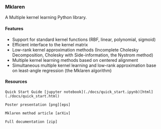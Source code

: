### Mklaren

A Multiple kernel learning Python library.


#### Features
* Support for standard kernel functions (RBF, linear, polynomial, sigmoid)
* Efficient interface to the kernel matrix
* Low-rank kernel approximation methods (Incomplete Cholesky Decomposition, Cholesky with Side-information, the Nystrom method)
* Multiple kernel learning methods based on centered alignment
* Simultaneous multiple kernel learning and low-rank approximation base on least-angle regression (the Mklaren algorithm)


#### Resources

    Quick Start Guide [jupyter notebook](./docs/quick_start.ipynb)[html](./docs/quick_start.html)

    Poster presentation [png][eps]

    Mklaren method article [arXiv]

    Full documentation [zip]
